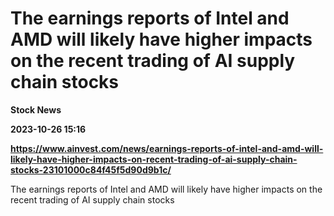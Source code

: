 # The earnings reports of Intel and AMD will likely have higher impacts on the recent trading of AI supply chain stocks
**Stock News**

**2023-10-26 15:16**

**https://www.ainvest.com/news/earnings-reports-of-intel-and-amd-will-likely-have-higher-impacts-on-recent-trading-of-ai-supply-chain-stocks-23101000c84f45f5d90d9b1c/**

The earnings reports of Intel and AMD will likely have higher impacts on the recent trading of AI supply chain stocks